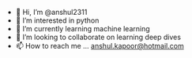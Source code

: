 - 👋 Hi, I’m @anshul2311
- 👀 I’m interested in python
- 🌱 I’m currently learning machine learning
- 💞️ I’m looking to collaborate on learning deep dives
- 📫 How to reach me ... anshul.kapoor@hotmail.com

<!---
anshul2311/anshul2311 is a ✨ special ✨ repository because its `README.md` (this file) appears on your GitHub profile.
You can click the Preview link to take a look at your changes.
--->
